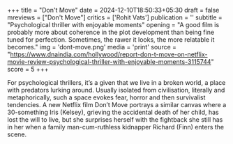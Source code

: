 +++
title = "Don't Move"
date = 2024-12-10T18:50:33+05:30
draft = false
mreviews = ["Don't Move"]
critics = ['Rohit Vats']
publication = ''
subtitle = "Psychological thriller with enjoyable moments"
opening = "A good film is probably more about coherence in the plot development than being fine tuned for perfection. Sometimes, the rawer it looks, the more relatable it becomes."
img = 'dont-move.png'
media = 'print'
source = "https://www.dnaindia.com/hollywood/report-don-t-move-on-netflix-movie-review-psychological-thriller-with-enjoyable-moments-3115744"
score = 5
+++

For psychological thrillers, it’s a given that we live in a broken world, a place with predators lurking around. Usually isolated from civilisation, literally and metaphorically, such a space evokes fear, horror and then survivalist tendencies. A new Netflix film Don’t Move portrays a similar canvas where a 30-something Iris (Kelsey), grieving the accidental death of her child, has lost the will to live, but she surprises herself with the fightback she still has in her when a family man-cum-ruthless kidnapper Richard (Finn) enters the scene.
